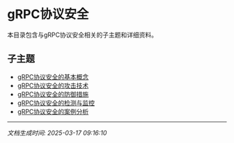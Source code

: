 # gRPC协议安全

本目录包含与gRPC协议安全相关的子主题和详细资料。

## 子主题

- [gRPC协议安全的基本概念](grpc-security/basic-concepts.md)
- [gRPC协议安全的攻击技术](grpc-security/attack-techniques.md)
- [gRPC协议安全的防御措施](grpc-security/defense-measures.md)
- [gRPC协议安全的检测与监控](grpc-security/detection-monitoring.md)
- [gRPC协议安全的案例分析](grpc-security/case-studies.md)

---

*文档生成时间: 2025-03-17 09:16:10*
